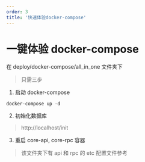 ```yaml
---
order: 3
title: '快速体验docker-compose'
---
```



# 一键体验 docker-compose

在 deploy/docker-compose/all_in_one 文件夹下

> 只需三步

1. 启动 docker-compose

```shell
docker-compose up -d
```

2. 初始化数据库

> http://localhost/init

3. 重启 core-api, core-rpc 容器

> 该文件夹下有 api 和 rpc 的 etc 配置文件参考


